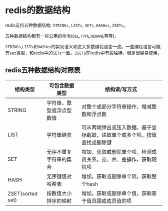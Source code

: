 # redis的数据结构
redis支持五种数据结构: ``STRINGs``, ``LISTs``, ``SETs``, ``HASHes``, ``ZSETs``。

五种数据结构都有一些公用的命令(``DEL``,``TYPE``,``RENAME``等等)。

``STRINGs``,``LISTs``和``HASHes``的实现语义和绝大多数编程语言一致。一些编程语言可能有``set``类型，和redis中的``SETs``一致。``ZSETs``在redis中有些独特，但是很容易使用。

## redis五种数据结构对照表
| 结构类型 | 可包含数据类型 | 结构读/写方式 |
| --- | --- | --- |
| STRING | 字符串，整型或浮点型数值 | 对整个或部分字符串操作，增减整数和浮点数 |
| LIST | 字符串链表 | 可从两端弹出或压入数据，基于坐标截取，读取单个或多个项，按值查找或删除键 |
| SET | 无序不重复字符串的集合 | 增加，获取或删除单个项，检测成员关系，交、并、差操作，获取随机项 |
| HASH | 无序键值对哈希表 | 增加，获取或删除单个项，获取整个hash |
| ZSET(sorted set) | 按数值大小排序的映射 | 增加，获取或删除单个值，获取基于值范围或成员值的项 |

